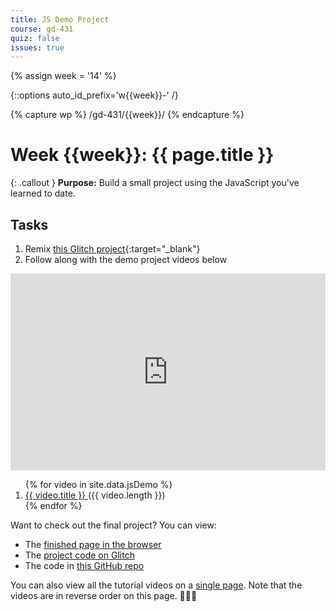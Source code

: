 ```yaml
---
title: JS Demo Project
course: gd-431
quiz: false
issues: true
---
```


{% assign week = '14' %}

{::options auto_id_prefix='w{{week}}-' /}

{% capture wp %}
/gd-431/{{week}}/
{% endcapture %}

# Week {{week}}: {{ page.title }}

{: .callout }
**Purpose:** Build a small project using the JavaScript you've learned to date.

## Tasks
1. Remix [this Glitch project](https://glitch.com/~pizzascript-demo-start){:target="_blank"}
1. Follow along with the demo project videos below

<div class="loom-embed-wrapper" style="position: relative; padding-bottom: 62.5%; height: 0;"><iframe id="js-loom-target" src="https://www.loom.com/embed/83cd4299b7c74948948b05dd14f93449" frameborder="0" webkitallowfullscreen mozallowfullscreen allowfullscreen style="position: absolute; top: 0; left: 0; width: 100%; height: 100%;"></iframe></div>

<ol>
  {% for video in site.data.jsDemo %}
  <li>
    <a
      class="js-loom-trigger"
      href="https://www.loom.com/share/{{ video.id }}"
      data-embed="{{ video.id }}">
      {{ video.title }}
    </a> <span class="text-faded">({{ video.length }})</span>
  </li>
  {% endfor %}
</ol>
<!-- 76 mins of video -->

Want to check out the final project? You can view:

- The [finished page in the browser](https://pizzascript-demo-done.glitch.me/order/)
- The [project code on Glitch](https://glitch.com/~pizzascript-demo-done)
- The code in [this GitHub repo](https://github.com/mica-web/pizzascript)

You can also view all the tutorial videos on a [single page](https://loom.com/share/folder/798153adf7074ac6a023d5fb550ed2f6). Note that the videos are in reverse order on this page. <span class="emoji">🤷🏻‍♀️</span>

<script>
  let triggers = document.querySelectorAll(".js-loom-trigger");
  let iframe = document.getElementById("js-loom-target");
  Array.prototype.forEach.call(triggers, (trigger, i) => {
    trigger.addEventListener("click", e => {
      e.preventDefault();
      updateIframe();
    });
  });
  const updateIframe = () => {
    const id = event.target.dataset.embed;
    const url = "https://www.loom.com/embed/" + id;
    iframe.src = url;
  }
</script>

